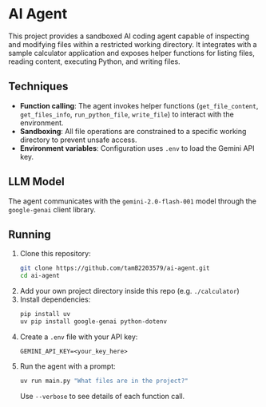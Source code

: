 # AI Agent

This project provides a sandboxed AI coding agent capable of inspecting and modifying files within a restricted working directory. It integrates with a sample calculator application and exposes helper functions for listing files, reading content, executing Python, and writing files.

## Techniques

- **Function calling**: The agent invokes helper functions (`get_file_content`, `get_files_info`, `run_python_file`, `write_file`) to interact with the environment.
- **Sandboxing**: All file operations are constrained to a specific working directory to prevent unsafe access.
- **Environment variables**: Configuration uses `.env` to load the Gemini API key.

## LLM Model

The agent communicates with the `gemini-2.0-flash-001` model through the `google-genai` client library.

## Running
1. Clone this repository:
   ```bash
   git clone https://github.com/tamB2203579/ai-agent.git
   cd ai-agent
   ```
2. Add your own project directory inside this repo (e.g. `./calculator`)
3. Install dependencies:
   ```bash
   pip install uv
   uv pip install google-genai python-dotenv
   ```
4. Create a `.env` file with your API key:
   ```
   GEMINI_API_KEY=<your_key_here>
   ```
5. Run the agent with a prompt:
   ```bash
   uv run main.py "What files are in the project?"
   ```
   Use `--verbose` to see details of each function call.


